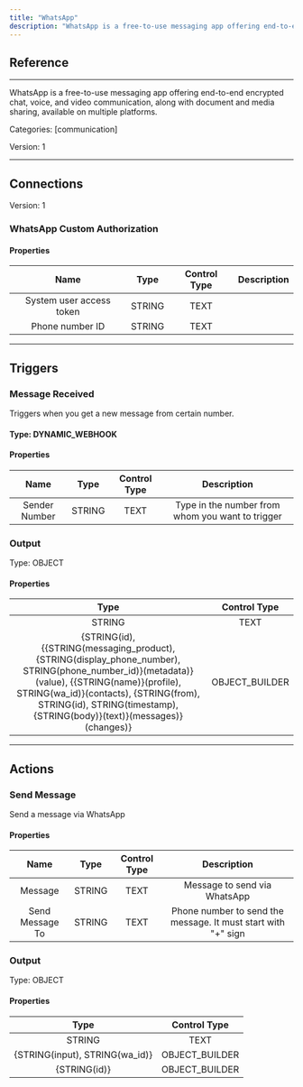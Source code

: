 ```yaml
---
title: "WhatsApp"
description: "WhatsApp is a free-to-use messaging app offering end-to-end encrypted chat, voice, and video communication, along with document and media sharing, available on multiple platforms."
---
```

## Reference
<hr />

WhatsApp is a free-to-use messaging app offering end-to-end encrypted chat, voice, and video communication, along with document and media sharing, available on multiple platforms.


Categories: [communication]


Version: 1

<hr />



## Connections

Version: 1


### WhatsApp Custom Authorization

#### Properties

|      Name      |     Type     |     Control Type     |     Description     |
|:--------------:|:------------:|:--------------------:|:-------------------:|
| System user access token | STRING | TEXT  |  |
| Phone number ID | STRING | TEXT  |  |





<hr />



## Triggers


### Message Received
Triggers when you get a new message from certain number.

#### Type: DYNAMIC_WEBHOOK
#### Properties

|      Name      |     Type     |     Control Type     |     Description     |
|:--------------:|:------------:|:--------------------:|:-------------------:|
| Sender Number | STRING | TEXT  |  Type in the number from whom you want to trigger  |


### Output



Type: OBJECT


#### Properties

|     Type     |     Control Type     |
|:------------:|:--------------------:|
| STRING | TEXT  |
| {STRING\(id), {{STRING\(messaging_product), {STRING\(display_phone_number), STRING\(phone_number_id)}\(metadata)}\(value), {{STRING\(name)}\(profile), STRING\(wa_id)}\(contacts), {STRING\(from), STRING\(id), STRING\(timestamp), {STRING\(body)}\(text)}\(messages)}\(changes)} | OBJECT_BUILDER  |







<hr />



## Actions


### Send Message
Send a message via WhatsApp

#### Properties

|      Name      |     Type     |     Control Type     |     Description     |
|:--------------:|:------------:|:--------------------:|:-------------------:|
| Message | STRING | TEXT  |  Message to send via WhatsApp  |
| Send Message To | STRING | TEXT  |  Phone number to send the message. It must start with "+" sign  |


### Output



Type: OBJECT


#### Properties

|     Type     |     Control Type     |
|:------------:|:--------------------:|
| STRING | TEXT  |
| {STRING\(input), STRING\(wa_id)} | OBJECT_BUILDER  |
| {STRING\(id)} | OBJECT_BUILDER  |






